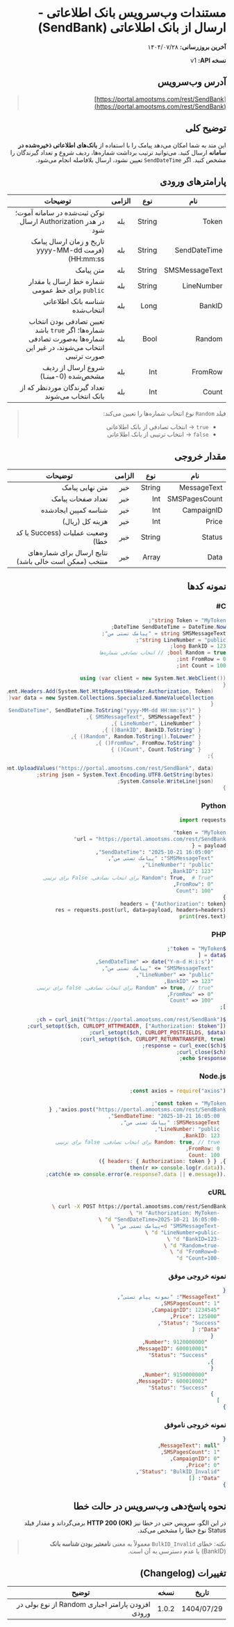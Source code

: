 <div dir="rtl">

# مستندات وب‌سرویس بانک اطلاعاتی - ارسال از بانک اطلاعاتی (SendBank)

**آخرین بروزرسانی:** ۱۴۰۴/۰۷/۲۸

**نسخه API:** <span dir="ltr">v1</span>

## آدرس وب‌سرویس

> [https://portal.amootsms.com/rest/SendBank](https://portal.amootsms.com/rest/SendBank)

## توضیح کلی

این متد به شما امکان می‌دهد پیامک را با استفاده از **بانک‌های اطلاعاتی ذخیره‌شده در سامانه** ارسال کنید. می‌توانید ترتیب برداشت شماره‌ها، ردیف شروع و تعداد گیرندگان را مشخص کنید. اگر `SendDateTime` تعیین نشود، ارسال بلافاصله انجام می‌شود.

## پارامترهای ورودی

| نام            | نوع    | الزامی | توضیحات                                                                                                           |
| -------------- | ------ | :----: | ----------------------------------------------------------------------------------------------------------------- |
| Token          | String |   بله  | توکن ثبت‌شده در سامانه آموت؛ در هدر Authorization ارسال شود                                                       |
| SendDateTime   | String |   بله  | تاریخ و زمان ارسال پیامک (فرمت <span dir="ltr">yyyy-MM-dd HH:mm:ss</span>)                                        |
| SMSMessageText | String |   بله  | متن پیامک                                                                                                         |
| LineNumber     | String |   بله  | شماره خط ارسال یا مقدار `public` برای خط عمومی                                                                    |
| BankID         | Long   |   بله  | شناسه بانک اطلاعاتی انتخاب‌شده                                                                                    |
| Random         | Bool   |   بله  | تعیین تصادفی بودن انتخاب شماره‌ها؛ اگر `true` باشد شماره‌ها به‌صورت تصادفی انتخاب می‌شوند، در غیر این صورت ترتیبی |
| FromRow        | Int    |   بله  | شروع ارسال از ردیف مشخص‌شده (0-مبنـا)                                                                             |
| Count          | Int    |   بله  | تعداد گیرندگان موردنظر که از بانک انتخاب می‌شوند                                                                  |

> فیلد `Random` نوع انتخاب شماره‌ها را تعیین می‌کند:
>
> * `true` → انتخاب تصادفی از بانک اطلاعاتی
> * `false` → انتخاب ترتیبی از بانک اطلاعاتی

## مقدار خروجی

| نام           | نوع    | الزامی | توضیحات                                               |
| ------------- | ------ | :----: | ----------------------------------------------------- |
| MessageText   | String |   خیر  | متن نهایی پیامک                                       |
| SMSPagesCount | Int    |   خیر  | تعداد صفحات پیامک                                     |
| CampaignID    | Int    |   خیر  | شناسه کمپین ایجادشده                                  |
| Price         | Int    |   خیر  | هزینه کل (ریال)                                       |
| Status        | String |   خیر  | وضعیت عملیات (Success یا کد خطا)                      |
| Data          | Array  |   خیر  | نتایج ارسال برای شماره‌های منتخب (ممکن است خالی باشد) |


## نمونه کدها

### C#

```csharp
string Token = "MyToken";
DateTime SendDateTime = DateTime.Now;
string SMSMessageText = "پیامک تستی من";
string LineNumber = "public";
long BankID = 123;
bool Random = true; // انتخاب تصادفی شماره‌ها
int FromRow = 0;
int Count = 100;

using (var client = new System.Net.WebClient())
{
    client.Headers.Add(System.Net.HttpRequestHeader.Authorization, Token);
    var data = new System.Collections.Specialized.NameValueCollection()
    {
        { "SendDateTime", SendDateTime.ToString("yyyy-MM-dd HH:mm:ss") },
        { "SMSMessageText", SMSMessageText },
        { "LineNumber", LineNumber },
        { "BankID", BankID.ToString() },
        { "Random", Random.ToString().ToLower() },
        { "FromRow", FromRow.ToString() },
        { "Count", Count.ToString() }
    };

    byte[] bytes = client.UploadValues("https://portal.amootsms.com/rest/SendBank", data);
    string json = System.Text.Encoding.UTF8.GetString(bytes);
    System.Console.WriteLine(json);
}
```

### Python

```python
import requests

token = "MyToken"
url = "https://portal.amootsms.com/rest/SendBank"
payload = {
    "SendDateTime": "2025-10-21 16:05:00",
    "SMSMessageText": "پیامک تستی من",
    "LineNumber": "public",
    "BankID": 123,
    "Random": True,  # True برای انتخاب تصادفی، False برای ترتیبی
    "FromRow": 0,
    "Count": 100
}
headers = {"Authorization": token}
res = requests.post(url, data=payload, headers=headers)
print(res.text)
```

### PHP

```php
$token = "MyToken";
$data = [
    "SendDateTime" => date("Y-m-d H:i:s"),
    "SMSMessageText" => "پیامک تستی من",
    "LineNumber" => "public",
    "BankID" => 123,
    "Random" => true, // true برای انتخاب تصادفی، false برای ترتیبی
    "FromRow" => 0,
    "Count" => 100
];

$ch = curl_init("https://portal.amootsms.com/rest/SendBank");
curl_setopt($ch, CURLOPT_HTTPHEADER, ["Authorization: $token"]);
curl_setopt($ch, CURLOPT_POSTFIELDS, $data);
curl_setopt($ch, CURLOPT_RETURNTRANSFER, true);
$response = curl_exec($ch);
curl_close($ch);
echo $response;
```

### Node.js

```js
const axios = require("axios");

const token = "MyToken";
axios.post("https://portal.amootsms.com/rest/SendBank", {
  SendDateTime: "2025-10-21 16:05:00",
  SMSMessageText: "پیامک تستی من",
  LineNumber: "public",
  BankID: 123,
  Random: true, // true برای انتخاب تصادفی، false برای ترتیبی
  FromRow: 0,
  Count: 100
}, { headers: { Authorization: token } })
.then(r => console.log(r.data))
.catch(e => console.error(e.response?.data || e.message));
```

### cURL

```bash
curl -X POST https://portal.amootsms.com/rest/SendBank \
  -H "Authorization: MyToken" \
  -d "SendDateTime=2025-10-21 16:05:00" \
  -d "SMSMessageText=پیامک تستی من" \
  -d "LineNumber=public" \
  -d "BankID=123" \
  -d "Random=true" \
  -d "FromRow=0" \
  -d "Count=100"
```
### نمونه خروجی موفق

```json
{
  "MessageText": "نمونه پیام تستی",
  "SMSPagesCount": 1,
  "CampaignID": 1234545,
  "Price": 125000,
  "Status": "Success",
  "Data": [
    {
      "Number": 9120000000,
      "MessageID": 600010001,
      "Status": "Success"
    },
    {
      "Number": 9150000000,
      "MessageID": 600010002,
      "Status": "Success"
    }
  ]
}
```

### نمونه خروجی ناموفق

```json
{
  "MessageText": null,
  "SMSPagesCount": 1,
  "CampaignID": 0,
  "Price": 0,
  "Status": "BulkID_Invalid",
  "Data": []
}
```


## نحوه پاسخ‌دهی وب‌سرویس در حالت خطا 

در این الگو، سرویس حتی در خطا نیز **HTTP 200 (OK)** برمی‌گرداند و مقدار فیلد <span dir="ltr">Status</span> نوع خطا را مشخص می‌کند.


> نکته: خطای `BulkID_Invalid` معمولاً به معنی **نامعتبر بودن شناسه بانک** (BankID) یا عدم دسترسی به آن است.

## تغییرات (Changelog)

| تاریخ      | نسخه  | توضیح                                             |
| ---------- | ----- | ------------------------------------------------- |
| 1404/07/29 | 1.0.2 | افزودن پارامتر اجباری Random از نوع بولی در ورودی |

</div>
